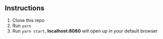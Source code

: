 ## Instructions

1.  Clone this repo
2.  Run `yarn`
3.  Run `yarn start`, **localhost:8080** will open up in your default browser

